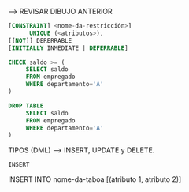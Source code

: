  --> REVISAR DIBUJO ANTERIOR

```SQL
[CONSTRAINT] <nome-da-restricción>]
      UNIQUE (<atributos>),
[[NOT]] DERERRABLE
[INITIALLY INMEDIATE | DEFERRABLE]
```


```SQL
CHECK saldo >= (
     SELECT saldo
     FROM empregado
     WHERE departamento='A'
)
```

```SQL
DROP TABLE
     SELECT saldo
     FROM empregado
     WHERE departamento='A'
)
```

TIPOS (DML) --> INSERT, UPDATE y DELETE.

``INSERT``

INSERT INTO nome-da-taboa
[(atributo 1, atributo 2)]
